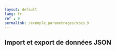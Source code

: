 ```yaml
---
layout: default
lang: fr
ref : 9
permalink: /exemple_parametrages/step_9
---
```


## Import et export de données JSON

